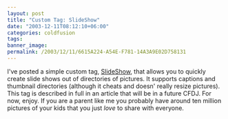 ```yaml
---
layout: post
title: "Custom Tag: SlideShow"
date: "2003-12-11T08:12:10+06:00"
categories: coldfusion 
tags: 
banner_image: 
permalink: /2003/12/11/6615A224-A54E-F781-14A3A9E02D758131
---
```


I've posted a simple custom tag, <a href="http://www.camdenfamily.com/morpheus/downloads/slideshow.zip">SlideShow</a>, that allows you to quickly create slide shows out of directories of pictures. It supports captions and thumbnail directories (although it cheats and doesn' really resize pictures). This tag is described in full in an article that will be in a future CFDJ. For now, enjoy. If you are a parent like me you probably have around ten million pictures of your kids that you just <i>love</i> to share with everyone.